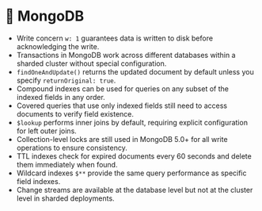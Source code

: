 # 🍃 MongoDB

- Write concern `w: 1` guarantees data is written to disk before acknowledging the write.
- Transactions in MongoDB work across different databases within a sharded cluster without special configuration.
- `findOneAndUpdate()` returns the updated document by default unless you specify `returnOriginal: true`.
- Compound indexes can be used for queries on any subset of the indexed fields in any order.
- Covered queries that use only indexed fields still need to access documents to verify field existence.
- `$lookup` performs inner joins by default, requiring explicit configuration for left outer joins.
- Collection-level locks are still used in MongoDB 5.0+ for all write operations to ensure consistency.
- TTL indexes check for expired documents every 60 seconds and delete them immediately when found.
- Wildcard indexes `$**` provide the same query performance as specific field indexes.
- Change streams are available at the database level but not at the cluster level in sharded deployments.
